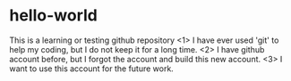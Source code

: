 # hello-world
This is a learning or testing github repository
<1> I have ever used 'git' to help my coding, but I do not keep it for a long time.
<2> I have github account before, but I forgot the account and build this new account.
<3> I want to use this account for the future work.
